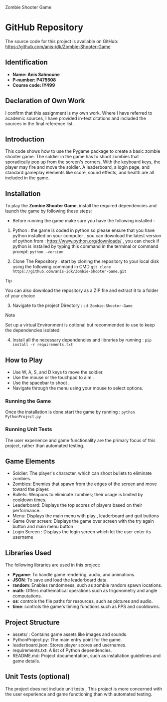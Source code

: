 Zombie Shooter Game

# GitHub Repository
The source code for this project is available on GitHub: https://github.com/anis-idk/Zombie-Shooter-Game

## Identification
- **Name: Anis Sahnoune** 
- **P-number: P475508** 
- **Course code: IY499** 

## Declaration of Own Work
I confirm that this assignment is my own work.
Where I have referred to academic sources, I have provided in-text citations and included the sources in the final 
reference list.

## Introduction
This code shows how to use the Pygame package to create a basic zombie shooter game. The soldier in the game has to 
shoot zombies that sporadically pop up from the screen's corners. With the keyboard keys, the player may fire and move 
the soldier. A leaderboard, a login page, and standard gameplay elements like score, sound effects, and health are all 
included in the game.

## Installation
To play the **Zombie Shooter Game**, install the required dependencies and launch the game by following these steps:
- Before running the game make sure you have the following installed :

1) Python : the game is coded in python so please ensure that you have python installed on your computer , you can 
download the latest version of python from : https://www.python.org/downloads/ , you can check if python is installed by 
typing this command in the terminal or command prompt: `python —version`
 
2) Clone The Repository : start by cloning the repository to your local disk using the following command in CMD
`git clone https://github.com/anis-idk/Zombie-Shooter-Game.git`

> [!TIP]
> You can also download the repository as a ZIP file and extract it to a folder of your choice

3) Navigate to the project Directory : `cd Zombie-Shooter-Game`

> [!NOTE]
> Set up a virtual Environment is optional but recommended to use to keep the dependencies isolated

4) Install all the necessary dependencies and libraries by running : `pip install -r requirements.txt`




## How to Play
- Use W, A, S, and D keys to move the soldier.
- Use the mouse or the touchpad to aim .
- Use the spacebar to shoot .
- Navigate through the menu using your mouse to select options.

### Running the Game
Once the installation is done start the game by running : `python PythonProject.py`


### Running Unit Tests

The user experience and game functionality are the primary focus of this project, rather than automated testing.

## Game Elements
- Soldier: The player's character, which can shoot bullets to eliminate zombies.
- Zombies: Enemies that spawn from the edges of the screen and move toward the player.
- Bullets: Weapons to eliminate zombies; their usage is limited by cooldown times.
- Leaderboard: Displays the top scores of players based on their performance. 
- Menu: Displays the main menu with play , leaderboard and quit buttons 
- Game Over screen: Displays the game over screen with the try again button and main menu button
- Login Screen : Displays the login screen which let the user enter its username 

## Libraries Used
The following libraries are used in this project:
- **Pygame**: To handle game rendering, audio, and animations.
- **JSON**: To save and load the leaderboard data.
- **random**: Enables randomness, such as zombie random spawn locations.
- **math**: Offers mathematical operations such as trigonometry and angle computations.
- **os**: controls the file paths for resources, such as pictures and audio.
- **time**: controls the game's timing functions such as FPS and cooldowns.


## Project Structure
- assets/ : Contains game assets like images and sounds.
- PythonProject.py: The main entry point for the game.
- leaderboard.json: Stores player scores and usernames.
- requirements.txt: A list of Python dependencies.
- README.md: Project documentation, such as installation guidelines and game details.

## Unit Tests (optional)
The project does not include unit tests , This project is more concerned with the user experience and game functioning 
than with automated testing.
